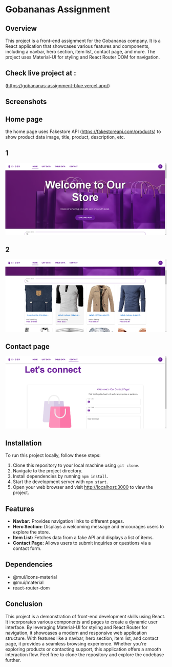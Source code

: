 
 # Gobananas Assignment


## Overview

This project is a front-end assignment for the Gobananas company. It is a React application that showcases various features and components, including a navbar, hero section, item list, contact page, and more. The project uses Material-UI for styling and React Router DOM for navigation.

## Check live project at :

(https://gobananas-assignment-blue.vercel.app/)

## Screenshots

## Home page

 the home page uses Fakestore API (https://fakestoreapi.com/products) to show product data image, title, product, description, etc.

## 1

![Home Page](screenshots/home.png)

## 2

![Home2 Page](screenshots/home2.png)


## Contact page

![Contact Page](screenshots/contact.png)

## Installation

To run this project locally, follow these steps:

1. Clone this repository to your local machine using `git clone`.
2. Navigate to the project directory.
3. Install dependencies by running `npm install`.
4. Start the development server with `npm start`.
5. Open your web browser and visit [http://localhost:3000](http://localhost:3000) to view the project.

## Features

- **Navbar:** Provides navigation links to different pages.
- **Hero Section:** Displays a welcoming message and encourages users to explore the store.
- **Item List:** Fetches data from a fake API and displays a list of items.
- **Contact Page:** Allows users to submit inquiries or questions via a contact form.

## Dependencies

- @mui/icons-material
- @mui/material
- react-router-dom

## Conclusion

This project is a demonstration of front-end development skills using React. It incorporates various components and pages to create a dynamic user interface. By leveraging Material-UI for styling and React Router for navigation, it showcases a modern and responsive web application structure. With features like a navbar, hero section, item list, and contact page, it provides a seamless browsing experience. Whether you're exploring products or contacting support, this application offers a smooth interaction flow. Feel free to clone the repository and explore the codebase further.
